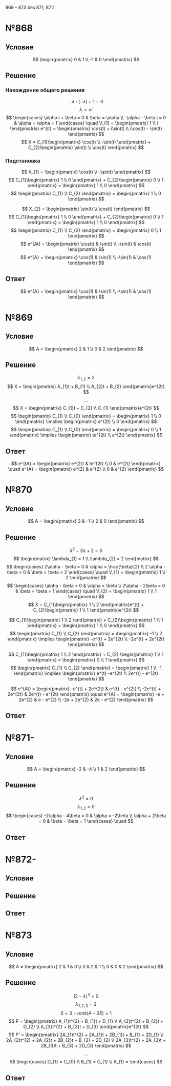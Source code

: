 869 - 873 без 871, 872

# №868
## Условие
$$
\begin{pmatrix}
0 & 1 \\
-1 & 0
\end{pmatrix}
$$
## Решение
### Нахождение общего решения
$$
-\lambda \cdot (-\lambda) + 1 = 0
$$
$$
\lambda = \pm i
$$
$$
\begin{cases}
\alpha i + \beta = 0 & \beta = \alpha \\
-\alpha - \beta i = 0 & \alpha = \alpha = 1
\end{cases} \quad V_{1} = \begin{pmatrix}
1 \\
i
\end{pmatrix} e^{it} = \begin{pmatrix}
\cos(t) + i\sin(t) \\
i\cos(t) - \sin(t)
\end{pmatrix}
$$
$$
X = C_{1}\begin{pmatrix}
\cos(t) \\
-\sin(t)
\end{pmatrix} + C_{2}\begin{pmatrix}
\sin(t) \\
\cos(t)
\end{pmatrix}
$$
### Подстановка
$$
X_{1} = \begin{pmatrix}
\cos(t) \\
-\sin(t)
\end{pmatrix}
$$
$$
C_{1}\begin{pmatrix}
1 \\
0
\end{pmatrix} + C_{2}\begin{pmatrix}
0 \\
1
\end{pmatrix} = \begin{pmatrix}
1 \\
0
\end{pmatrix}
$$
$$
\begin{pmatrix}
C_{1} \\
C_{2}
\end{pmatrix} = \begin{pmatrix}
1 \\
0
\end{pmatrix}
$$

$$
X_{2} = \begin{pmatrix}
\sin(t) \\
\cos(t)
\end{pmatrix}
$$
$$
C_{1}\begin{pmatrix}
1 \\
0
\end{pmatrix} + C_{2}\begin{pmatrix}
0 \\
1
\end{pmatrix} = \begin{pmatrix}
1 \\
0
\end{pmatrix}
$$
$$
\begin{pmatrix}
C_{1} \\
C_{2}
\end{pmatrix} = \begin{pmatrix}
0 \\
1
\end{pmatrix}
$$
$$
e^{At} = \begin{pmatrix}
\cos(t) & \sin(t) \\
-\sin(t) & \cos(t)
\end{pmatrix}
$$
$$
e^{A} = \begin{pmatrix}
\cos(1) & \sin(1) \\
-\sin(1) & \cos(1)
\end{pmatrix}
$$
## Ответ
$$
e^{A} = \begin{pmatrix}
\cos(1) & \sin(1) \\
-\sin(1) & \cos(1)
\end{pmatrix}
$$
# №869
## Условие
$$
A = \begin{pmatrix}
2 & 1 \\
0 & 2
\end{pmatrix}
$$
## Решение
$$
\lambda_{1, 2} = 2
$$
$$
X = \begin{pmatrix}
A_{1}t + B_{1} \\
A_{2}t + B_{2}
\end{pmatrix}e^{2t}
$$
$$
\ldots
$$
$$
X = \begin{pmatrix}
C_{1}t + C_{2} \\
C_{1}
\end{pmatrix}e^{2t}
$$
$$
\begin{pmatrix}
C_{1} \\
C_{0}
\end{pmatrix} = \begin{pmatrix}
1 \\
0
\end{pmatrix} \implies \begin{pmatrix}
e^{2t} \\
0
\end{pmatrix}
$$
$$
\begin{pmatrix}
C_{1} \\
C_{0}
\end{pmatrix} = \begin{pmatrix}
0 \\
1
\end{pmatrix} \implies \begin{pmatrix}
te^{2t} \\
e^{2t}
\end{pmatrix}
$$
## Ответ
$$
e^{tA} = \begin{pmatrix}
e^{2t} & te^{2t} \\
0 & e^{2t}
\end{pmatrix} \quad e^{A} = \begin{pmatrix}
e^{2} & e^{2} \\
0 & e^{2}
\end{pmatrix} 
$$
# №870
## Условие
$$
A = \begin{pmatrix}
3 & -1 \\
2 & 0
\end{pmatrix}
$$
## Решение
$$
\lambda^{2} - 3\lambda + 2 = 0
$$
$$
\begin{matrix}
\lambda_{1} = 1 \\
\lambda_{2} = 2
\end{matrix}
$$
$$
\begin{cases}
2\alpha - \beta = 0 & \alpha = \frac{\beta}{2} \\
2 \alpha - \beta = 0 & \beta = \beta = 2
\end{cases} \quad V_{1} = \begin{pmatrix}
1 \\
2
\end{pmatrix} 
$$
$$
\begin{cases}
\alpha - \beta = 0 & \alpha = \beta \\
2\alpha - 2\beta = 0 & \beta = \beta = 1
\end{cases} \quad V_{2} = \begin{pmatrix}
1 \\
1
\end{pmatrix} 
$$
$$
X = C_{1}\begin{pmatrix}
1 \\
2
\end{pmatrix}e^{t} + C_{2}\begin{pmatrix}
1 \\
1
\end{pmatrix}e^{2t}
$$

$$
C_{1}\begin{pmatrix}
1 \\
2
\end{pmatrix} + C_{2}\begin{pmatrix}
1 \\
1
\end{pmatrix} = \begin{pmatrix}
1 \\
0
\end{pmatrix}
$$
$$
\begin{pmatrix}
C_{1} \\
C_{2}
\end{pmatrix} = \begin{pmatrix}
-1 \\
2
\end{pmatrix} \implies \begin{pmatrix}
-e^{t} + 2e^{2t} \\
-2e^{t} + 2e^{2t}
\end{pmatrix}
$$

$$
C_{1}\begin{pmatrix}
1 \\
2
\end{pmatrix} + C_{2} \begin{pmatrix}
1 \\
1
\end{pmatrix} = \begin{pmatrix}
0 \\
1
\end{pmatrix}
$$
$$
\begin{pmatrix}
C_{1} \\
C_{2}
\end{pmatrix} = \begin{pmatrix}
1 \\
-1
\end{pmatrix} \implies \begin{pmatrix}
e^{t} -e^{2t} \\
2e^{t} - e^{2t}
\end{pmatrix}
$$

$$
e^{At} = \begin{pmatrix}
-e^{t} + 2e^{2t} & e^{t} - e^{2t} \\
-2e^{t} + 2e^{2t} & 2e^{t} - e^{2t}
\end{pmatrix} \quad  e^{A} = \begin{pmatrix}
-e + 2e^{2} & e - e^{2} \\
-2e + 2e^{2} & 2e - e^{2}
\end{pmatrix}
$$
## Ответ
# №871-
## Условие
$$
A = \begin{pmatrix}
-2 & -4 \\
1 & 2
\end{pmatrix}
$$
## Решение
$$
\lambda^{2} = 0
$$
$$
\lambda_{1, 2} = 0
$$
$$
\begin{cases}
-2\alpha - 4\beta = 0 & \alpha = -2\beta \\
\alpha + 2\beta = 0 & \beta = \beta = 1
\end{cases} \quad  
$$
## Ответ
# №872-
## Условие
## Решение
## Ответ
# №873
## Условие
$$
A = \begin{pmatrix}
2 & 1 & 0 \\
0 & 2 & 1 \\
0 & 0 & 2
\end{pmatrix}
$$
## Решение
$$
(2 - \lambda)^{3} = 0
$$
$$
\lambda_{1, 2, 3} = 2
$$
$$
S = 3 - rank\left( A - 2E \right) = 1
$$
$$
P = \begin{pmatrix}
A_{1}t^{2} + B_{1}t + D_{1} \\
A_{2}t^{2} + B_{2}t + D_{2} \\
A_{3}t^{2} + B_{3}t + D_{3}
\end{pmatrix}e^{2t}
$$
$$
P' = \begin{pmatrix}
2A_{1}t^{2} + 2A_{1}t + 2B_{1}t + B_{1} + 2D_{1} \\
2A_{2}t^{2} + 2A_{2}t + 2B_{2}t + B_{2} + 2D_{2} \\
2A_{3}t^{2} + 2A_{3}t + 2B_{3}t + B_{3} + 2D_{3}
\end{pmatrix}
$$
$$
\ldots
$$
$$
\begin{cases}
D_{1} = C_{0} \\
B_{1} = C_{1} \\
A_{1} = 
\end{cases}
$$
## Ответ